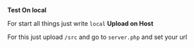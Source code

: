 **Test On local**

For start all things just write ``local``
**Upload on Host**

For this just upload ``/src`` and go to ``server.php`` and set your url